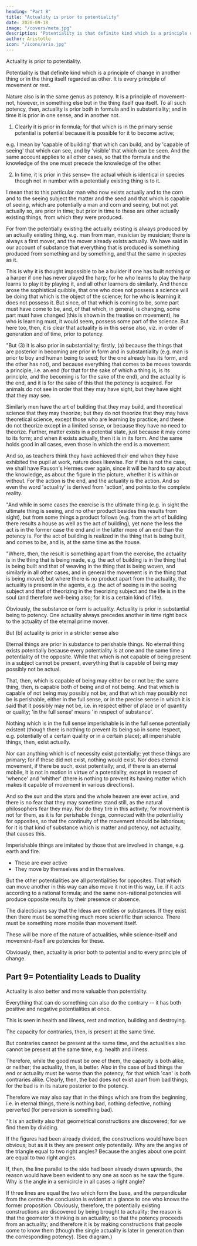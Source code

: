 ```yaml
---
heading: "Part 8"
title: "Actuality is prior to potentiality"
date: 2020-09-18
image: "/covers/meta.jpg"
description: "Potentiality is that definite kind which is a principle of change in another thing or in the thing itself regarded as other. It is every principle of movement or rest"
author: Aristotle
icon: "/icons/aris.jpg"
---
```



Actuality is prior to potentiality.

Potentiality is that definite kind which is a principle of change in another thing or in the thing itself regarded as other. It is every principle of movement or rest. 

Nature also is in the same genus as potency. It is a principle of movement-not, however, in something else but in the thing itself qua itself. To all such potency, then, actuality is prior both in formula and in substantiality; and in time it is prior in one sense, and in another not.

1. Clearly it is prior in formula; for that which is in the primary sense potential is potential because it is possible for it to become active; 

e.g. I mean by 'capable of building' that which can build, and by 'capable of seeing' that which can see, and by 'visible' that which can be seen. And the same account applies to all other cases, so that the formula and the knowledge of the one must precede the knowledge of the other.

2. In time, it is prior in this sense= the actual which is identical in species though not in number with a potentially existing thing is to it. 

I mean that to this particular man who now exists actually and to the corn and to the seeing subject the matter and the seed and that which is capable of seeing, which are potentially a man and corn and seeing, but not yet actually so, are prior in time; but prior in time to these are other actually existing things, from which they were produced. 

For from the potentially existing the actually existing is always produced by an actually existing thing, e.g. man from man, musician by musician; there is always a first mover, and the mover already exists actually. We have said in our account of substance that everything that is produced is something produced from something and by something, and that the same in species as it.

This is why it is thought impossible to be a builder if one has built nothing or a harper if one has never played the harp; for he who learns to play the harp learns to play it by playing it, and all other learners do similarly. And thence arose the sophistical quibble, that one who does not possess a science will be doing that which is the object of the science; for he who is learning it does not possess it. But since, of that which is coming to be, some part must have come to be, and, of that which, in general, is changing, some part must have changed (this is shown in the treatise on movement), he who is learning must, it would seem, possess some part of the science. But here too, then, it is clear that actuality is in this sense also, viz. in order of generation and of time, prior to potency.

"But (3) it is also prior in substantiality; firstly, (a) because the things that are posterior in becoming are prior in form and in substantiality (e.g. man is prior to boy and human being to seed; for the one already has its form, and the other has not), and because everything that comes to be moves towards a principle, i.e. an end (for that for the sake of which a thing is, is its principle, and the becoming is for the sake of the end), and the actuality is the end, and it is for the sake of this that the potency is acquired. For animals do not see in order that they may have sight, but they have sight that they may see.

Similarly men have the art of building that they may build, and theoretical science that they may theorize; but they do not theorize that they may have theoretical science, except those who are learning by practice; and these do not theorize except in a limited sense, or because they have no need to theorize. Further, matter exists in a potential state, just because it may come to its form; and when it exists actually, then it is in its form. And the same holds good in all cases, even those in which the end is a movement. 

And so, as teachers think they have achieved their end when they have exhibited the pupil at work, nature does likewise. For if this is not the case, we shall have Pauson's Hermes over again, since it will be hard to say about the knowledge, as about the figure in the picture, whether it is within or without. For the action is the end, and the actuality is the action. And so even the word 'actuality' is derived from 'action', and points to the complete reality.

"And while in some cases the exercise is the ultimate thing (e.g. in sight the ultimate thing is seeing, and no other product besides this results from sight), but from some things a product follows (e.g. from the art of building there results a house as well as the act of building), yet none the less the act is in the former case the end and in the latter more of an end than the potency is. For the act of building is realized in the thing that is being built, and comes to be, and is, at the same time as the house.

"Where, then, the result is something apart from the exercise, the actuality is in the thing that is being made, e.g. the act of building is in the thing that is being built and that of weaving in the thing that is being woven, and similarly in all other cases, and in general the movement is in the thing that is being moved; but where there is no product apart from the actuality, the actuality is present in the agents, e.g. the act of seeing is in the seeing subject and that of theorizing in the theorizing subject and the life is in the soul (and therefore well-being also; for it is a certain kind of life).

Obviously, the substance or form is actuality. Actuality is prior in substantial being to potency. One actuality always precedes another in time right back to the actuality of the eternal prime mover.

But (b) actuality is prior in a stricter sense also

Eternal things are prior in substance to perishable things. No eternal thing exists potentially because every potentiality is at one and the same time a potentiality of the opposite. While that which is not capable of being present in a subject cannot be present, everything that is capable of being may possibly not be actual. 

That, then, which is capable of being may either be or not be; the same thing, then, is capable both of being and of not being. And that which is capable of not being may possibly not be; and that which may possibly not be is perishable, either in the full sense, or in the precise sense in which it is said that it possibly may not be, i.e. in respect either of place or of quantity or quality; 'in the full sense' means 'in respect of substance'. 

Nothing which is in the full sense imperishable is in the full sense potentially existent (though there is nothing to prevent its being so in some respect, e.g. potentially of a certain quality or in a certain place); all imperishable things, then, exist actually. 

Nor can anything which is of necessity exist potentially; yet these things are primary; for if these did not exist, nothing would exist. Nor does eternal movement, if there be such, exist potentially; and, if there is an eternal mobile, it is not in motion in virtue of a potentiality, except in respect of 'whence' and 'whither' (there is nothing to prevent its having matter which makes it capable of movement in various directions). 

And so the sun and the stars and the whole heaven are ever active, and there is no fear that they may sometime stand still, as the natural philosophers fear they may. Nor do they tire in this activity; for movement is not for them, as it is for perishable things, connected with the potentiality for opposites, so that the continuity of the movement should be laborious; for it is that kind of substance which is matter and potency, not actuality, that causes this.

Imperishable things are imitated by those that are involved in change, e.g. earth and fire. 
- These are ever active
- They move by themselves and in themselves. 

But the other potentialities are all potentialities for opposites. That which can move another in this way can also move it not in this way, i.e. if it acts according to a rational formula; and the same non-rational potencies will produce opposite results by their presence or absence.

The dialecticians say that the Ideas are entities or substances. If they exist then there must be something much more scientific than science. There must be something more mobile than movement itself.

These will be more of the nature of actualities, while science-itself and movement-itself are potencies for these.

Obviously, then, actuality is prior both to potential and to every principle of change.



## Part 9= Potentiality Leads to Duality

Actuality is also better and more valuable than potentiality.

Everything that can do something can also do the contrary -- it has both positive and negative potentialities at once. 

This is seen in health and illness, rest and motion, building and destroying.

The capacity for contraries, then, is present at the same time. 

But contraries cannot be present at the same time, and the actualities also cannot be present at the same time, e.g. health and illness. 

Therefore, while the good must be one of them, the capacity is both alike, or neither; the actuality, then, is better. Also in the case of bad things the end or actuality must be worse than the potency; for that which 'can' is both contraries alike. Clearly, then, the bad does not exist apart from bad things; for the bad is in its nature posterior to the potency.

Therefore we may also say that in the things which are from the beginning, i.e. in eternal things, there is nothing bad, nothing defective, nothing perverted (for perversion is something bad).

"It is an activity also that geometrical constructions are discovered; for we find them by dividing. 

If the figures had been already divided, the constructions would have been obvious; but as it is they are present only potentially. Why are the angles of the triangle equal to two right angles? Because the angles about one point are equal to two right angles. 

If, then, the line parallel to the side had been already drawn upwards, the reason would have been evident to any one as soon as he saw the figure. Why is the angle in a semicircle in all cases a right angle? 

If three lines are equal the two which form the base, and the perpendicular from the centre-the conclusion is evident at a glance to one who knows the former proposition. Obviously, therefore, the potentially existing constructions are discovered by being brought to actuality; the reason is that the geometer's thinking is an actuality; so that the potency proceeds from an actuality; and therefore it is by making constructions that people come to know them (though the single actuality is later in generation than the corresponding potency). (See diagram.)